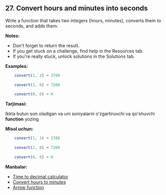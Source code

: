 ## 27. Convert hours and minutes into seconds

Write a function that takes two integers (hours, minutes), converts them to seconds, and adds them.

**Notes:**

- Don't forget to return the result.
- If you get stuck on a challenge, find help in the Resources tab.
- If you're really stuck, unlock solutions in the Solutions tab.

**Examples:**

```js
    convert(1, 3) ➞ 3780
    
    convert(2, 0) ➞ 7200
    
    convert(0, 0) ➞ 0
```

**Tarjimasi:**

Ikkta butun son oladigan va uni soniyalarni o'zgartiruvchi va qo'shuvchi **function** yozing

**Misol uchun:**

```js
    convert(1, 3) ➞ 3780
    
    convert(2, 0) ➞ 7200
    
    convert(0, 0) ➞ 0
```

**Manbalar:**

- [Time to decimal calculator](https://www.calculatorsoup.com/calculators/time/time-to-decimal-calculator.php)
- [Convert hours to minutes](https://www.calculateme.com/time/hours/to-minutes/)
- [Arrow function](https://www.w3schools.com/js/js_arrow_function.asp)